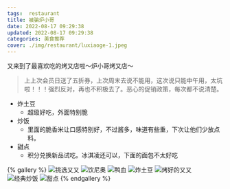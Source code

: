 ```yaml
---
tags:  restaurant
title: 被骗炉小哥
date: 2022-08-17 09:29:38
updated: 2022-08-17 09:29:38
categories: 美食推荐
cover: ./img/restaurant/luxiaoge-1.jpeg
---
```


又来到了最喜欢吃的烤又店啦～炉小哥烤又店～

> 上上次会员日送了五折券，上次周末去说不能用，这次说只能中午用，太坑啦！！！强烈反对，再也不积极去了。恶心的促销政策，每次都不说清楚。

- 炸土豆
    - 超级好吃，外面特别脆
- 炒饭
    - 里面的脆香米让口感特别好，不过酱多，味道有些重，下次让他们少放点料。
- 甜点
    - 积分兑换新品试吃。冰淇凌还可以，下面的面包不太好吃

{% gallery %}
![挑选又又](./img/restaurant/luxiaoge-1.jpeg)
![饮尼奥](./img/restaurant/luxiaoge-2.jpeg)
![鸭血](./img/restaurant/luxiaoge-3.jpeg)
![炸土豆](./img/restaurant/luxiaoge-4.jpeg)
![烤好的又又](./img/restaurant/luxiaoge-5.jpeg)
![经典炒饭](./img/restaurant/luxiaoge-6.jpeg)
![甜点](./img/restaurant/luxiaoge-7.jpeg)
{% endgallery %}
